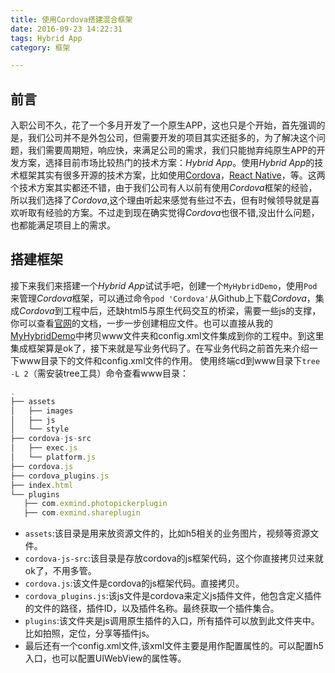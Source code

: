 ```yaml
---
title: 使用Cordova搭建混合框架
date: 2016-09-23 14:22:31
tags: Hybrid App
category: 框架

---
```


## 前言
  入职公司不久，花了一个多月开发了一个原生APP，这也只是个开始，首先强调的是，我们公司并不是外包公司，但需要开发的项目其实还挺多的，为了解决这个问题，我们需要周期短，响应快，来满足公司的需求，我们只能抛弃纯原生APP的开发方案，选择目前市场比较热门的技术方案：*Hybrid App*。使用*Hybrid App*的技术框架其实有很多开源的技术方案，比如使用[Cordova](http://cordova.apache.org)，[React Native](http://reactnative.cn)，等。这两个技术方案其实都还不错，由于我们公司有人以前有使用*Cordova*框架的经验，所以我们选择了*Cordova*,这个理由听起来感觉有些过不去，但有时候领导就是喜欢听取有经验的方案。不过走到现在确实觉得*Cordova*也很不错,没出什么问题，也都能满足项目上的需求。
  
## 搭建框架
 接下来我们来搭建一个*Hybrid App*试试手吧，创建一个`MyHybridDemo`，使用`Pod`来管理*Cordova*框架，可以通过命令`pod 'Cordova'`从Github上下载*Cordova*，集成*Cordova*到工程中后，还缺html5与原生代码交互的桥梁，需要一些js的支撑，你可以查看[官网](http://cordova.apache.org/docs/en/latest/guide/cli/index.html)的文档，一步一步创建相应文件。也可以直接从我的[MyHybridDemo]()中拷贝www文件夹和config.xml文件集成到你的工程中。到这里集成框架算是ok了，接下来就是写业务代码了。在写业务代码之前首先来介绍一下www目录下的文件和config.xml文件的作用。
 使用终端cd到www目录下`tree -L 2`（需安装tree工具）命令查看www目录：
 ```js
.
├── assets
│   ├── images
│   ├── js
│   └── style
├── cordova-js-src
│   ├── exec.js
│   └── platform.js
├── cordova.js
├── cordova_plugins.js
├── index.html
└── plugins
    ├── com.exmind.photopickerplugin
    ├── com.exmind.shareplugin
 ```
* `assets`:该目录是用来放资源文件的，比如h5相关的业务图片，视频等资源文件。
* `cordova-js-src`:该目录是存放cordova的js框架代码，这个你直接拷贝过来就ok了，不用多管。
* `cordova.js`:该文件是cordova的js框架代码。直接拷贝。
* `cordova_plugins.js`:该js文件是cordova来定义js插件文件，他包含定义插件的文件的路径，插件ID，以及插件名称。最终获取一个插件集合。
* `plugins`:该文件夹是js调用原生插件的入口，所有插件可以放到此文件夹中。比如拍照，定位，分享等插件js。
* 最后还有一个config.xml文件,该xml文件主要是用作配置属性的。可以配置h5入口，也可以配置UIWebView的属性等。

